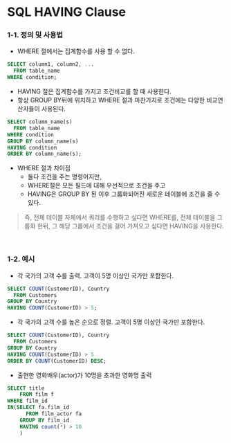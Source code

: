 # SQL HAVING Clause

### 1-1. 정의 및 사용법
- WHERE 절에서는 집계함수를 사용 할 수 없다.
```sql
SELECT column1, column2, ...
  FROM table_name
WHERE condition;
```
- HAVING 절은 집계함수를 가지고 조건비교를 할 때 사용한다.
- 항상 GROUP BY뒤에 위치하고 WHERE 절과 마찬가지로 조건에는 다양한 비교연산자들이 사용된다.
```sql
SELECT column_name(s)
  FROM table_name
WHERE condition
GROUP BY column_name(s)
HAVING condition
ORDER BY column_name(s);
```
- WHERE 절과 차이점
  - 둘다 조건을 주는 명령어지만, 
  - WHERE절은 모든 필드에 대해 우선적으로 조건을 주고
  - HAVING은 GROUP BY 된 이후 그룹화되어진 새로운 테이블에 조건을 줄 수 있다.

> 즉, 전체 테이블 자체에서 쿼리를 수행하고 싶다면 WHERE를, 전체 테이블을 그룹화 한뒤, 그 해당 그룹에서 조건을 걸어 가져오고 싶다면 HAVING을 사용한다.
<br/>

### 1-2. 예시

- 각 국가의 고객 수를 출력. 고객이 5명 이상인 국가만 포함한다.
```sql
SELECT COUNT(CustomerID), Country
  FROM Customers
GROUP BY Country
HAVING COUNT(CustomerID) > 5;
```

- 각 국가의 고객 수를 높은 순으로 정렬. 고객이 5명 이상인 국가만 포함한다.
```sql
SELECT COUNT(CustomerID), Country
  FROM Customers
GROUP BY Country
HAVING COUNT(CustomerID) > 5
ORDER BY COUNT(CustomerID) DESC;
```

- 출현한 영화배우(actor)가 10명을 초과한 영화명 출력
```sql
SELECT title 
	FROM film f 
WHERE film_id 
IN(SELECT fa.film_id
      FROM film_actor fa
    GROUP BY film_id
    HAVING count(*) > 10
    )

